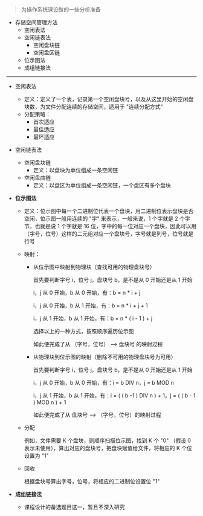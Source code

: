 > 为操作系统课设做的一些分析准备

- 存储空间管理方法
  - 空闲表法
  - 空闲链表法
    - 空闲盘块链
    - 空闲盘区链
  - 位示图法
  - 成组链接法

------

- 空闲表法

  - 定义：定义了一个表，记录第一个空闲盘块号，以及从这里开始的空闲盘块数，为文件分配连续的存储空间，适用于 "连续分配方式"
  - 分配策略：
    - 首次适应
    - 最佳适应
    - 最坏适应

- 空闲链表法

  - 空闲盘块链
    - 定义：以盘块为单位组成一条空闲链
  - 空闲盘曲链
    - 定义：以盘区为单位组成一条空闲链，一个盘区有多个盘块

- **位示图法**

  - 定义：位示图中每一个二进制位代表一个盘块，用二进制位表示盘块是否空闲，位示图一般用连续的 "字" 来表示，一般来说，1 个字就是 2 个字节，也就是说 1 个字就是 16 位，字中的每一位对应一个盘块，因此可以用（字号，位号）这样的二元组对应一个盘块号，字号就是列号，位号就是行号

  - 映射：

    - 从位示图中映射到物理块（查找可用的物理盘块号）

      首先要判断字号 i，位号 j，盘块号 b，是不是从 0 开始还是从 1 开始

      i，j 从 0 开始，b 从 0 开始，有：b = n * i + j 

      i，j 从 0 开始，b 从 1 开始，有：b = n * i + j + 1

      i，j 从 1 开始，b 从 1 开始，有：b = n * ( i - 1 ) + j

      选择以上的一种方式，按照顺序遍历位示图

      如此便完成了从 （字号，位号） --> 盘块号 的映射过程

    - 从物理块到位示图的映射（删除不可用的物理盘块号为可用）

      首先要判断字号 i，位号 j，盘块号 b，是不是从 0 开始还是从 1 开始

      i，j 从 0 开始，b 从 0 开始，有：i = b DIV n，j = b MOD n

      i，j 从 1 开始，b 从 1 开始，有：i = ( ( b -1 ) DIV n ) + 1，j = ( ( b - 1 ) MOD n ) + 1

      如此便完成了从 盘块号 --> （字号，位号）的映射过程

  - 分配

    例如，文件需要 K 个盘块，则顺序扫描位示图，找到 K 个 "0" （假设 0 表示未使用），算出对应的盘块号，把盘块赋值给文件，将相应的 K 个位设置为 "1"

  - 回收

    根据盘块号算出字号，位号，将相应的二进制位设置位 "1"

- **成组链接法**

  - 课程设计的备选题目这一，暂且不深入研究
